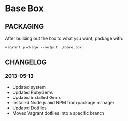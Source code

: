 # Base Box

## PACKAGING
After building out the box to what you want, package with:

    vagrant package --output ./base.box

## CHANGELOG

### 2013-05-13
- Updated system
- Updated RubyGems
- Updated installed Gems
- Installed Node.js and NPM from package manager
- Updated Dotfiles
- Moved Vagrant dotfiles into a specific branch
